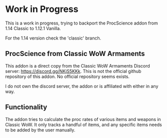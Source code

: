 # Work in Progress

This is a work in progress, trying to backport the ProcScience addon from 1.14 Classic to 1.12.1 Vanilla.

For the 1.14 version check the 'classic' branch. 

## ProcScience from Classic WoW Armaments

This addon is a direct copy from the Classic WoW Armaments Discord server: https://discord.gg/NKjS5KKk.
This is not the official github repository of this addon. No official repository seems exists.

I do not own the discord server, the addon or is affiliated with either in any way.

## Functionality

The addon tries to calculate the proc rates of various items and weapons in Classic WoW.
It only tracks a handful of items, and any specific items needs to be added by the user manually.